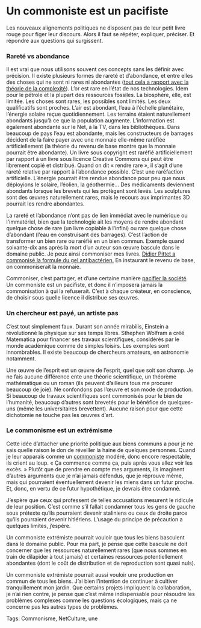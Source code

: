 # Un commoniste est un pacifiste

Les nouveaux alignements politiques ne disposent pas de leur petit livre rouge pour figer leur discours. Alors il faut se répéter, expliquer, préciser. Et répondre aux questions qui surgissent.

### Rareté vs abondance

Il est vrai que nous utilisons souvent ces concepts sans les définir avec précision. Il existe plusieurs formes de rareté et d’abondance, et entre elles des choses qui ne sont ni rares ni abondantes ([tout cela a rapport avec la théorie de la complexité](http://blog.tcrouzet.com/2013/02/07/une-bd-pour-comprendre-la-complexite/)).
 L’or est rare en l’état de nos technologies. Idem pour le pétrole et la plupart des ressources fossiles. La biosphère, elle, est limitée. Les choses sont rares, les possibles sont limités. Les deux qualificatifs sont proches.
 L’air est abondant, l’eau à l’échelle planétaire, l’énergie solaire reçue quotidiennement. Les terrains étaient naturellement abondants jusqu’à ce que la population augmente. L’information est également abondante sur le Net, à la TV, dans les bibliothèques.
 Dans beaucoup de pays l’eau est abondante, mais les constructeurs de barrages décident de la faire payer avec une monnaie elle-même raréfiée artificiellement (la théorie du revenu de base montre que la monnaie pourrait être abondante). Un livre sous copyright est raréfié artificiellement par rapport à un livre sous licence Creative Commons qui peut être librement copié et distribué. Quand on dit « rendre rare », il s’agit d’une rareté relative par rapport à l’abondance possible. C’est une raréfaction artificielle.
 L’énergie pourrait être rendue abondance pour peu que nous déployions le solaire, l’éolien, la géothermie… Des médicaments deviennent abondants lorsque les brevets qui les protègent sont levés. Les sculptures sont des œuvres naturellement rares, mais le recours aux imprimantes 3D pourrait les rendre abondantes.

La rareté et l’abondance n’ont pas de lien immédiat avec le numérique ou l'immatériel, bien que la technologie ait les moyens de rendre abondant quelque chose de rare (un livre copiable à l’infini) ou rare quelque chose d’abondant (l’eau en construisant des barrages).
 C’est l’action de transformer un bien rare ou raréfié en un bien commun. Exemple quand soixante-dix ans après la mort d’un auteur son œuvre bascule dans le domaine public. Je peux ainsi commoniser mes livres. [Didier Pittet a commonisé la formule du gel antibactérien.](http://blog.tcrouzet.com/le-geste-qui-sauve/) En instaurant le revenu de base, on commoniserait la monnaie.

Commoniser, c’est partager, et d’une certaine manière [pacifier la société](http://blog.tcrouzet.com/2014/03/04/la-propriete-meme-dun-livre-entraine-la-violence/). Un commoniste est un pacifiste, et donc il n’imposera jamais la commonisation à qui la refuserait. C’est à chaque créateur, en conscience, de choisir sous quelle licence il distribue ses œuvres.

### Un chercheur est payé, un artiste pas

C’est tout simplement faux. Durant son année mirabilis, Einstein a révolutionné la physique sur ses temps libres. Sthephen Wolfram a créé Matematica pour financer ses travaux scientifiques, considérés par le monde académique comme de simples loisirs. Les exemples sont innombrables. Il existe beaucoup de chercheurs amateurs, en astronomie notamment.

Une œuvre de l’esprit est un œuvre de l’esprit, quel que soit son champ. Je ne fais aucune différence ente une théorie scientifique, un théorème mathématique ou un roman (ils peuvent d’ailleurs tous me procurer beaucoup de joie). Ne confondons pas l’œuvre et son mode de production. Si beaucoup de travaux scientifiques sont commonisés pour le bien de l’humanité, beaucoup d’autres sont brevetés pour le bénéfice de quelques-uns (même les universitaires brevettent). Aucune raison pour que cette dichotomie ne touche pas les œuvres d’art.

### Le commonisme est un extrémisme

Cette idée d’attacher une priorité politique aux biens communs a pour je ne sais quelle raison le don de réveiller la haine de quelques personnes. Quand je leur apparais comme un [commoniste](http://blog.tcrouzet.com/2013/11/26/amis-commonistes/) modéré, donc encore respectable, ils crient au loup. « Ça commence comme ça, puis après vous allez voir les excès. » Plutôt que de prendre en compte mes arguments, ils imaginent d’autres arguments que je n’ai jamais défendus, que je réprouve même, mais qui pourraient éventuellement devenir les miens dans un futur proche. Et, donc, en vertu de ce futur hypothétique, je devrais être condamné.

J’espère que ceux qui professent de telles accusations mesurent le ridicule de leur position. C’est comme s’il fallait condamner tous les gens de gauche sous prétexte qu’ils pourraient devenir staliniens ou ceux de droite parce qu’ils pourraient devenir hitlériens. L’usage du principe de précaution a quelques limites, j’espère.

Un commoniste extrémiste pourrait vouloir que tous les biens basculent dans le domaine public. Pour ma part, je pense que cette bascule ne doit concerner que les ressources naturellement rares (que nous sommes en train de dilapider à tout jamais) et certaines ressources potentiellement abondantes (dont le coût de distribution et de reproduction sont quasi nuls).

Un commoniste extrémiste pourrait aussi vouloir une production en commun de tous les biens. J’ai bien l’intention de continuer à cultiver tranquillement mon jardin. Que certains projets impliquent la collaboration, je n’ai rien contre, je pense que c’est même indispensable pour résoudre les problèmes complexes comme les questions écologiques, mais ça ne concerne pas les autres types de problèmes.

Tags: Commonisme, NetCulture, une